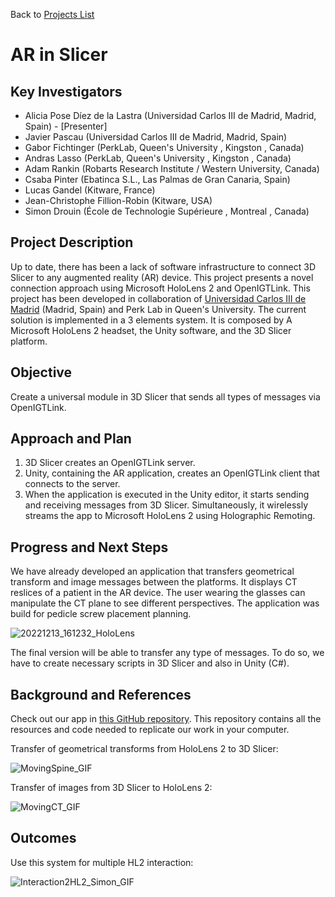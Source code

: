 Back to [Projects List](../../README.md#ProjectsList)

# AR in Slicer

## Key Investigators

- Alicia Pose Díez de la Lastra (Universidad Carlos III de Madrid, Madrid, Spain) - [Presenter]
- Javier Pascau (Universidad Carlos III de Madrid, Madrid, Spain)
- Gabor Fichtinger (PerkLab, Queen's University , Kingston , Canada)
- Andras Lasso (PerkLab, Queen's University , Kingston , Canada)
- Adam Rankin (Robarts Research Institute / Western University, Canada)
- Csaba Pinter (Ebatinca S.L., Las Palmas de Gran Canaria, Spain)
- Lucas Gandel (Kitware, France)
- Jean-Christophe Fillion-Robin (Kitware, USA)
- Simon Drouin (École de Technologie Supérieure , Montreal , Canada)

## Project Description
Up to date, there has been a lack of software infrastructure to connect 3D Slicer to any augmented reality (AR) device. This project presents a novel connection approach using Microsoft HoloLens 2 and OpenIGTLink.
This project has been developed in collaboration of [Universidad Carlos III de Madrid](https://biig-igt.uc3m.es/augmented-reality/) (Madrid, Spain) and Perk Lab in Queen's University.
The current solution is implemented in a 3 elements system. It is composed by A Microsoft HoloLens 2 headset, the Unity software, and the 3D Slicer platform. 

## Objective
Create a universal module in 3D Slicer that sends all types of messages via OpenIGTLink.


## Approach and Plan
1. 3D Slicer creates an OpenIGTLink server.
2. Unity, containing the AR application, creates an OpenIGTLink client that connects to the server.
3. When the application is executed in the Unity editor, it starts sending and receiving messages from 3D Slicer. Simultaneously, it wirelessly streams the app to Microsoft HoloLens 2 using Holographic Remoting. 



## Progress and Next Steps
We have already developed an application that transfers geometrical transform and image messages between the platforms.
It displays CT reslices of a patient in the AR device. The user wearing the glasses can manipulate the CT plane to see different perspectives.
The application was build for pedicle screw placement planning.


![20221213_161232_HoloLens](https://user-images.githubusercontent.com/66890913/212931527-035baf4c-4799-4d83-9c60-b8a0f839547e.jpg)


The final version will be able to transfer any type of messages.
To do so, we have to create necessary scripts in 3D Slicer and also in Unity (C#).



## Background and References
Check out our app in [this GitHub repository](https://github.com/BIIG-UC3M/HoloLens2and3DSlicer-PedicleScrewPlacementPlanning).
This repository contains all the resources and code needed to replicate our work in your computer.

Transfer of geometrical transforms from HoloLens 2 to 3D Slicer:

![MovingSpine_GIF](https://user-images.githubusercontent.com/66890913/214097820-96b9f875-4651-4efd-879b-831eb88b7b07.gif)

Transfer of images from 3D Slicer to HoloLens 2:

![MovingCT_GIF](https://user-images.githubusercontent.com/66890913/214097469-17a1aa1a-2768-4f73-8c12-bb4ab7d393f0.gif)


## Outcomes
Use this system for multiple HL2 interaction:

![Interaction2HL2_Simon_GIF](https://user-images.githubusercontent.com/66890913/216575916-e37b6a07-aab1-4710-b709-21ce56271eeb.gif)


